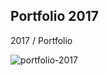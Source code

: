 
Portfolio 2017
---------------------
2017 / Portfolio

![portfolio-2017](https://mir-s3-cdn-cf.behance.net/project_modules/1400/f0f0d755844571.59957ded498a7.png) 
